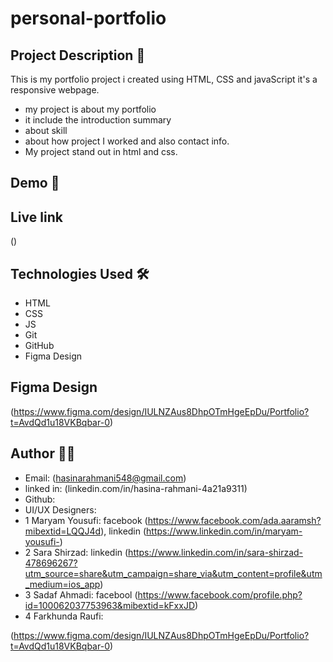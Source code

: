 # personal-portfolio

## Project Description 📝
  This is my portfolio project i created using HTML, CSS and javaScript it's a responsive webpage.

- my project is about my portfolio
- it include the introduction summary
- about skill
- about how project I worked and also contact info.
- My project stand out in html and css.


## Demo 📸

## Live link
()

## Technologies Used 🛠️
- HTML
- CSS
- JS
- Git
- GitHub
- Figma Design

## Figma Design
  (https://www.figma.com/design/IULNZAus8DhpOTmHgeEpDu/Portfolio?t=AvdQd1u18VKBqbar-0)

## Author 👩‍💻

- Email: (hasinarahmani548@gmail.com)
- linked in: (linkedin.com/in/hasina-rahmani-4a21a9311)
- Github:
- UI/UX Designers: 
- 1 Maryam Yousufi: facebook (https://www.facebook.com/ada.aaramsh?mibextid=LQQJ4d), linkedin (https://www.linkedin.com/in/maryam-yousufi-)
- 2 Sara Shirzad: linkedin (https://www.linkedin.com/in/sara-shirzad-478696267?utm_source=share&utm_campaign=share_via&utm_content=profile&utm_medium=ios_app)
- 3 Sadaf Ahmadi: facebool (https://www.facebook.com/profile.php?id=100062037753963&mibextid=kFxxJD)
- 4 Farkhunda Raufi:



(https://www.figma.com/design/IULNZAus8DhpOTmHgeEpDu/Portfolio?t=AvdQd1u18VKBqbar-0)